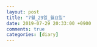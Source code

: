 ```yaml
---
layout: post
title: "7월_29일_월요일"
date: 2019-07-29 20:33:00 +0900
comments: true 
categories: [diary] 
---
```

